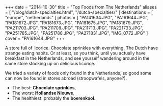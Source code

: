 +++
date    = "2014-10-30"
title   = "Top Foods from The Netherlands"
aliases = [ "/blog/dutch-specialties.html", "/dutch-specialties/" ]
destinations = [ "europe", "netherlands" ]
photos  = [
  "PA141634.JPG", "PA161644.JPG", "PA181672.JPG", "PA181673.JPG", "PA181675.JPG",
  "PA181679.JPG", "PA211703.JPG", "PA211708.JPG", "PA211713.JPG", "PA221733.JPG",
  "PA251785.JPG", "PA251788.JPG", "PA271831.JPG", "IMG_0772.JPG"
]
cover = "PA161644.JPG"
+++

A store full of licorice. Chocolate sprinkles with everything. The Dutch have strange eating habits. Or at least, so you think, until you actually have breakfast in the Netherlands, and see yourself wandering around in the same store stocking up on delicious licorice.

<!--more-->
We tried a variety of foods only found in the Netherlands, so good some can now be found in stores abroad (stroopwafels, anyone?).

* The best: **Chocolate sprinkles**,
* The worst: **Hollandse Nieuwe**,
* The healthiest: probably the **boerenkool**.